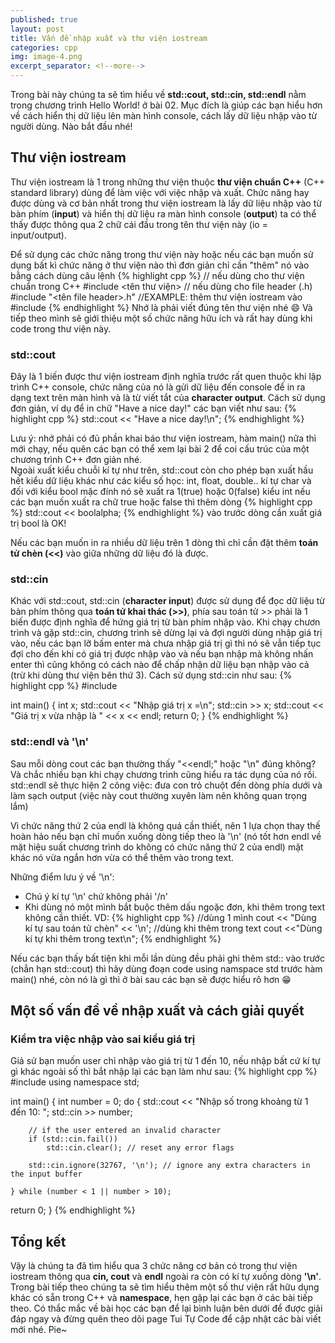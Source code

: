 ```yaml
---
published: true
layout: post
title: Vấn đề nhập xuất và thư viện iostream
categories: cpp
img: image-4.png
excerpt_separator: <!--more-->
---
```

Trong bài này chúng ta sẽ tìm hiểu về **std::cout, std::cin, std::endl** nằm trong chương trình Hello World! ở bài 02. Mục đích là giúp các bạn hiểu hơn về cách hiển thị dữ liệu lên màn hình console, cách lấy dữ liệu nhập vào từ người dùng. Nào bắt đầu nhé!
<!--more-->

## Thư viện iostream
Thư viện iostream là 1 trong những thư viện thuộc **thư viện chuẩn C++** (C++ standard library) dùng để làm việc với việc nhập và xuất. Chức năng hay được dùng và cơ bản nhất trong thư viện iostream là lấy dữ liệu nhập vào từ bàn phím (**input**) và hiển thị dữ liệu ra màn hình console (**output**) ta có thể thấy được thông qua 2 chữ cái đầu trong tên thư viện này (io = input/output).

Để sử dụng các chức năng trong thư viện này hoặc nếu các bạn muốn sử dụng bất kì chức năng ở thư viện nào thì đơn giản chỉ cần "thêm" nó vào bằng cách dùng câu lệnh
{% highlight cpp %}
// nếu dùng cho thư viện chuẩn trong C++
#include <tên thư viện>
// nếu dùng cho file header (.h)
#include "<tên file header>.h"
//EXAMPLE: thêm thư viện iostream vào
#include <iostream>
{% endhighlight %}
Nhớ là phải viết đúng tên thư viện nhé 😄 Và tiếp theo mình sẽ giới thiệu một số chức năng hữu ích và rất hay dùng khi code trong thư viện này.

### std::cout
Đây là 1 biến được thư viện iostream định nghĩa trước rất quen thuộc khi lập trình C++ console, chức năng của nó là gửi dữ liệu đến console để in ra dạng text trên màn hình và là từ viết tắt của **character output**. Cách sử dụng đơn giản, ví dụ để in chữ "Have a nice day!" các bạn viết như sau:
{% highlight cpp %}
std::cout << "Have a nice day!\n";
{% endhighlight %}
<div class="alert alert-info">
Lưu ý: nhớ phải có đủ phần khai báo thư viện iostream, hàm main() nữa thì mới chạy, nếu quên các bạn có thể xem lại bài 2 để coi cấu trúc của một chương trình C++ đơn giản nhé.
</div>
Ngoài xuất kiểu chuỗi kí tự như trên, std::cout còn cho phép bạn xuất hầu hết kiểu dữ liệu khác như các kiểu số học: int, float, double.. kí tự char và đối với kiểu bool mặc đính nó sẽ xuất ra 1(true) hoặc 0(false) kiểu int nếu các bạn muốn xuất ra chữ true hoặc false thì thêm dòng
{% highlight cpp %}
std::cout << boolalpha;
{% endhighlight %}
vào trước dòng cần xuất giá trị bool là OK!

Nếu các bạn muốn in ra nhiều dữ liệu trên 1 dòng thì chỉ cần đặt thêm **toán tử chèn (<<)** vào giữa những dữ liệu đó là được.

### std::cin
Khác với std::cout, std::cin (**character input**) được sử dụng để đọc dữ liệu từ bàn phím thông qua **toán tử khai thác (>>)**, phía sau toán tử >> phải là 1 biến được định nghĩa để hứng giá trị từ bàn phím nhập vào.
Khi chạy chươn trình và gặp std::cin, chương trình sẽ dừng lại và đợi người dùng nhập giá trị vào, nếu các bạn lỡ bấm enter mà chưa nhập giá trị gì thì nó sẽ vẫn tiếp tục đợi cho đến khi có giá trị được nhập vào và nếu bạn nhập mà không nhấn enter thì cũng không có cách nào để chấp nhận dữ liệu bạn nhập vào cả (trừ khi dùng thư viện bên thứ 3). Cách sử dụng std::cin như sau:
{% highlight cpp %}
#include <iostream>

int main()
{
    int x;
    std::cout << "Nhập giá trị x =\n"; 
    std::cin >> x;
    std::cout << "Giá trị x vừa nhập là " << x << endl;
    return 0;
}
{% endhighlight %}
  
### std::endl và '\n'
Sau mỗi dòng cout các bạn thường thấy "<<endl;" hoặc "\n" đúng không? Và chắc nhiều bạn khi chạy chương trình cũng hiểu ra tác dụng của nó rồi. std::endl sẽ thực hiện 2 công việc: đưa con trỏ chuột đến dòng phía dưới và làm sạch output (việc này cout thường xuyên làm nên không quan trọng lắm)

Vì chức năng thứ 2 của endl là không quá cần thiết, nên 1 lựa chọn thay thế hoàn hảo nếu bạn chỉ muốn xuống dòng tiếp theo là '\n' (nó tốt hơn endl về mặt hiệu suất chương trình do không có chức năng thứ 2 của endl) mặt khác nó vừa ngắn hơn vừa có thể thêm vào trong text.

Những điểm lưu ý về '\n':
- Chú ý kí tự '\n' chứ không phải '/n'
- Khi dùng nó một mình bắt buộc thêm dấu ngoặc đơn, khi thêm trong text không cần thiết.
VD:
{% highlight cpp %}
//dùng 1 mình
cout << "Dùng kí tự sau toán tử chèn" << '\n';
//dùng khi thêm trong text
cout <<"Dùng kí tự khi thêm trong text\n";
{% endhighlight %}
<div class="alert alert-info">
Nếu các bạn thấy bất tiện khi mỗi lần dùng đều phải ghi thêm std:: vào trước (chẳn hạn std::cout) thì hãy dùng đoạn code using namspace std trước hàm main() nhé, còn nó là gì thì ở bài sau các bạn sẽ được hiểu rõ hơn 😁
</div>

## Một số vấn đề về nhập xuất và cách giải quyết
### Kiểm tra việc nhập vào sai kiểu giá trị
Giả sử bạn muốn user chỉ nhập vào giá trị từ 1 đến 10, nếu nhập bất cứ kí tự gì khác ngoài số thì bắt nhập lại các bạn làm như sau:
{% highlight cpp %}
#include <iostream>
using namespace std;
 
int main()
{
    int number = 0;
    do
    {
        std::cout << "Nhập số trong khoảng từ 1 đến 10: ";
        std::cin >> number;
 
        // if the user entered an invalid character
        if (std::cin.fail())
            std::cin.clear(); // reset any error flags
 
        std::cin.ignore(32767, '\n'); // ignore any extra characters in the input buffer
 
    } while (number < 1 || number > 10);
  return 0;
}
{% endhighlight %}
  
## Tổng kết
Vậy là chúng ta đã tìm hiểu qua 3 chức năng cơ bản có trong thư viện iostream thông qua **cin, cout** và **endl** ngoài ra còn có kí tự xuống dòng **'\n'**. Trong bài tiếp theo chúng ta sẽ tìm hiểu thêm một số thư viện rất hữu dụng khác có sẵn trong C++ và **namespace**, hẹn gặp lại các bạn ở các bài tiếp theo.
Có thắc mắc về bài học các bạn để lại bình luận bên dưới để được giải đáp ngay và đừng quên theo dõi page Tui Tự Code để cập nhật các bài viết mới nhé. Pie~